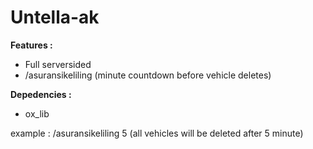 # Untella-ak
**Features :**
- Full serversided
- /asuransikeliling (minute countdown before vehicle deletes)

**Depedencies :**
- ox_lib

example : /asuransikeliling 5 (all vehicles will be deleted after 5 minute)
